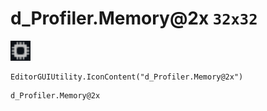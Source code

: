 # d_Profiler.Memory@2x `32x32`
<img src="/img/d_Profiler.Memory.png" width=32 height=32>

``` CSharp
EditorGUIUtility.IconContent("d_Profiler.Memory@2x")
```
```
d_Profiler.Memory@2x
```
